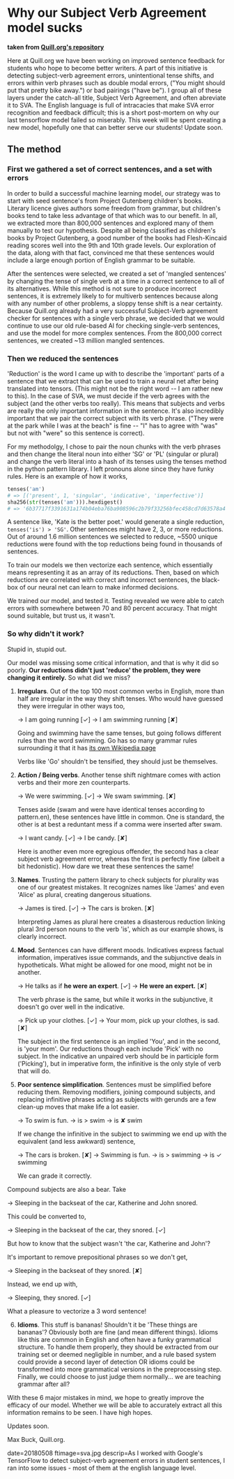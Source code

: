 
# Why our Subject Verb Agreement model sucks

**taken from [Quill.org's repository](https://github.com/empirical-org/Quill-NLP-Tools-and-Datasets/blob/iss74/sva-error-detection-eval/utils/qfragment/qfragment/WHY_OUR_SVA_MODEL_SUCKS.md)** 

Here at Quill.org we have been working on improved sentence feedback for
students who hope to become better writers.  A part of this initiative is
detecting subject-verb agreement errors, unintentional tense shifts, and errors
within verb phrases such as double modal errors, ("You might should put that
pretty bike away.") or bad pairings ("have be").  I group all of these layers
under the catch-all title, Subject Verb Agreement, and often abreviate it to
SVA. The English language is full of intracacies that make SVA error recognition
and feedback difficult; this is a short post-mortem on why our last tensorflow
model failed so miserably.  This week will be spent creating a new model,
hopefully one that can better serve our students!  Update soon.

## The method

### First we gathered a set of correct sentences, and a set with errors 

In order to build a successful machine learning model, our strategy was to start
with seed sentence's from Project Gutenberg children's books. Literary licence
gives authors some freedom from grammar, but children's books tend to take less
advantage of that which was to our benefit. In all, we extracted more than 800,000
sentences and explored many of them manually to test our hypothesis. Despite all
being classified as children's books by Project Gutenberg, a good number of the
books had Flesh-Kincaid reading scores well into the 9th and 10th grade levels.
Our exploration of the data, along with that fact, convinced me that these
sentences would include a large enough portion of English grammar to be
suitable.

After the sentences were selected, we created a set of 'mangled sentences' by
changing the tense of single verb at a time in a correct sentence to all of its
alternatives. While this method is not sure to produce incorrect sentences, it
is extremely likely to for multiverb sentences because along with any number of
other problems, a sloppy tense shift is a near certainty.  Because Quill.org
already had a very successful Subject-Verb agreement checker for sentences with
a single verb phrase, we decided that we would continue to use our old
rule-based AI for checking single-verb sentences, and use the model for more
complex sentences.  From the 800,000 correct sentences, we created ~13 million
mangled sentences. 

### Then we reduced the sentences

'Reduction' is the word I came up with to describe the 'important' parts of a
sentence that we extract that can be used to train a neural net after being
translated into tensors. (This might not be the right word -- I am rather new to
this). In the case of SVA, we must decide if the verb agrees with the subject
(and the other verbs too really). This means that subjects and verbs are really
the only important information in the sentence.  It's also incredibly important
that we pair the correct subject with its verb phrase. ("They were at the park
while I was at the beach" is fine -- "I" has to agree with "was" but not with
"were" so this sentence is correct). 

For my methodolgy, I chose to pair the noun chunks with the verb phrases and
then change the literal noun into either 'SG' or 'PL' (singular or plural) and
change the verb literal into a hash of its tenses using the tenses method in the
python pattern library. I left pronouns alone since they have funky rules. Here
is an example of how it works,

```py
tenses('am')
# => [('present', 1, 'singular', 'indicative', 'imperfective')]
sha256(str(tenses('am'))).hexdigest()
# => '6b37717f3391631a174b04eba76ba908596c2b79f33256bfec458cd7d63578a4'
```

A sentence like, 'Kate is the better poet.' would generate a single reduction,
`tenses('is') > 'SG'`. Other sentences might have 2, 3, or more reductions.  Out
of around 1.6 million sentences we selected to reduce, ~5500 unique reductions
were found with the top reductions being found in thousands of sentences.

To train our models we then vectorize each sentence, which essentially means
representing it as an array of its reductions. Then, based on which reductions
are correlated with correct and incorrect sentences, the black-box of our neural
net can learn to make informed decisions.

We trained our model, and tested it. Testing revealed we were able to catch
errors with somewhere between 70 and 80 percent accuracy.  That might sound
suitable, but trust us, it wasn't.

### So why didn't it work?

Stupid in, stupid out.

Our model was missing some critical information, and that is why it did so
poorly. **Our reductions didn't just 'reduce' the problem, they were changing it
entirely.** So what did we miss?

1. **Irregulars**. Out of the top 100 most common verbs in English, more than
   half are irregular in the way they shift tenses. Who would have guessed they
   were irregular in other ways too,

   → I am going running [✓]
   → I am swimming running [✘]

   Going and swimming have the same tenses, but going follows different rules
   than the word swimming. Go has so many grammar rules surrounding it that it
   has [its own Wikipedia page](https://en.wikipedia.org/wiki/Go_(verb)) 

   Verbs like 'Go' shouldn't be tensified, they should just be themselves.

2. **Action / Being verbs**. Another tense shift nightmare comes with action
   verbs and their more zen counterparts.

   → We were swimming. [✓]
   → We swam swimming. [✘]

   Tenses aside (swam and were have identical tenses according to pattern.en),
   these sentences have little in common. One is standard, the other is at best
   a reduntant mess if a comma were inserted after swam.

   → I want candy. [✓]
   → I be candy. [✘]

   Here is another even more egregious offender, the second has a clear subject
   verb agreement error, whereas the first is perfectly fine (albeit a bit
   hedonistic).  How dare we treat these sentences the same!

3. **Names**. Trusting the pattern library to check subjects for plurality was
   one of our greatest mistakes. It recognizes names like 'James' and even
   'Alice' as plural, creating dangerous situations.

   → James is tired. [✓]
   → The cars is broken. [✘]

   Interpreting James as plural here creates a disasterous reduction linking
   plural 3rd person nouns to the verb 'is', which as our example shows, is
   clearly incorrect.

4. **Mood**. Sentences can have different moods. Indicatives express factual
   information, imperatives issue commands, and the subjunctive deals in
   hypotheticals. What might be allowed for one mood, might not be in another.

   → He talks as if **he were an expert**. [✓]
   → **He were an expert.** [✘]

   The verb phrase is the same, but while it works in the subjunctive, it
   doesn't go over well in the indicative.

   → Pick up your clothes. [✓]
   → Your mom, pick up your clothes, is sad.  [✘]

   The subject in the first sentence is an implied 'You', and in the second, is
   'your mom'.  Our reductions though each include 'Pick' with no subject. In
   the indicative an unpaired verb should be in participle form ('Picking'), but in
   imperative form, the infinitive is the only style of verb that will do.

5. **Poor sentence simplification**. Sentences must be simplified before
   reducing them.  Removing modifiers, joining compound subjects, and  replacing
   infinitive phrases acting as subjects with gerunds are a few clean-up moves
   that make life a lot easier. 

   → To swim is fun. → is > swim →  is ✘ swim 

   If we change the infinitive in the subject to swimming we end up with the
   equivalent (and less awkward) sentence,

   → The cars is broken. [✘]
   → Swimming is fun. → is > swimming →  is ✓ swimming 
   
   We can grade it correctly.

  Compound subjects are also a bear. Take
  
   → Sleeping in the backseat of the car, Katherine and John snored.

   This could be converted to,

   → Sleeping in the backseat of the car, they snored. [✓]

   But how to know that the subject wasn't 'the car, Katherine and John'? 

   It's important to remove prepositional phrases so we don't get,

   → Sleeping in the backseat of they snored. [✘]
   
   Instead, we end up with,

   → Sleeping, they snored. [✓]

   What a pleasure to vectorize a 3 word sentence!

6. **Idioms**. This stuff is bananas! Shouldn't it be 'These things are
   bananas'? Obviously both are fine (and mean different things). Idioms like
   this are common in English and often have a funky grammatical structure.  To
   handle them properly, they should be extracted from our training set or
   deemed negligible in number, and a rule based system could provide a second
   layer of detection OR idioms could be transformed into more grammatical
   versions in the preprocessing step. Finally, we could choose to just judge
   them normally... we are teaching grammar after all?

With these 6 major mistakes in mind, we hope to greatly improve the efficacy of
our model. Whether we will be able to accurately extract all this information
remains to be seen.  I have high hopes.

Updates soon.

Max Buck, Quill.org.


date=20180508
ftimage=sva.jpg
descrip=As I worked with Google's TensorFlow to detect subject-verb agreement errors in student sentences, I ran into some issues - most of them at the english language level.
